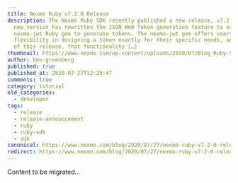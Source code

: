 ```yaml
---
title: Nexmo Ruby v7.2.0 Release
description: The Nexmo Ruby SDK recently published a new release, v7.2.0. This
  new version has rewritten the JSON Web Token generation feature to use the new
  nexmo-jwt Ruby gem to generate tokens. The nexmo-jwt gem offers users more
  flexibility in designing a token exactly for their specific needs, and as part
  of this release, that functionality […]
thumbnail: https://www.nexmo.com/wp-content/uploads/2020/07/Blog_Ruby-SDK-Update_1200x600.png
author: ben-greenberg
published: true
published_at: 2020-07-27T12:29:47
comments: true
category: tutorial
old_categories:
  - developer
tags:
  - release
  - release-announcement
  - ruby
  - ruby-sdk
  - sdk
canonical: https://www.nexmo.com/blog/2020/07/27/nexmo-ruby-v7-2-0-release
redirect: https://www.nexmo.com/blog/2020/07/27/nexmo-ruby-v7-2-0-release
---
```

Content to be migrated...